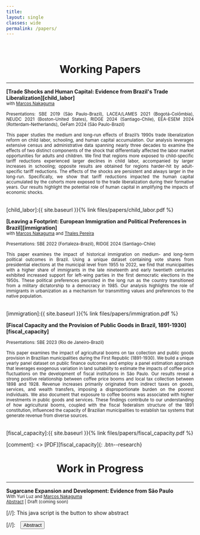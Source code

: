 ```yaml
---
title: 
layout: single
classes: wide
permalink: /papers/
---
```

<br/> 

<!-- Google Tag Manager (noscript) -->
<noscript><iframe src="https://www.googletagmanager.com/ns.html?id=GTM-PNS829G"
height="0" width="0" style="display:none;visibility:hidden"></iframe></noscript>
<!-- End Google Tag Manager (noscript) -->


# <center> Working Papers </center>

- - -

**[Trade Shocks and Human Capital: Evidence from Brazil's Trade Liberalization][child_labor]** <br/>
<small> with [Marcos Nakaguma](https://sites.google.com/view/nakaguma/home) </small> <br/>
<!-- <small> <a href="#/" onclick="visib('child_labor')">Abstract</a> | [Draft][child_labor] </small> -->
<small style="display: block; text-align: justify; line-height: 1.2"> Presentations: SBE 2019 (São Paulo-Brazil), LACEA/LAMES 2021 (Bogotá-Colômbia), NEUDC 2021 (Boston-United States), RIDGE 2024 (Santiago-Chile), EEA-ESEM 2024 (Rotterdam-Netherlands), GeFam 2024 (São Paulo-Brazil) </small>

<div id="child_labor" style="display: block <!-- none -->; text-align: justify; line-height: 1.2" ><small>
This paper studies the medium and long-run effects of Brazil’s 1990s trade liberalization reform on child labor, schooling, and human capital accumulation. Our analysis leverages extensive census and administrative data spanning nearly three decades to examine the effects of two distinct components of the shock that differentially affected the labor market opportunities for adults and children. We find that regions more exposed to child-specific tariff reductions experienced larger declines in child labor, accompanied by larger increases in schooling; opposite results are obtained for regions harder-hit by adult-specific tariff reductions. The effects of the shocks are persistent and always larger in the long-run. Specifically, we show that tariff reductions impacted the human capital accumulated by the cohorts more exposed to the trade liberalization during their formative years. Our results highlight the potential role of human capital in amplifying the impacts of economic shocks.
</small><br><br/></div>

[child_labor]:{{ site.baseurl }}{% link files/papers/child_labor.pdf %}


**[Leaving a Footprint: European Immigration and Political Preferences in Brazil][immigration]** <br/>
<small> with [Marcos Nakaguma](https://sites.google.com/view/nakaguma/home) and [Thales Pereira](https://thaleszp.com/) </small> <br/>
<!-- <small> <a href="#/" onclick="visib('immigration')">Abstract</a> | [Draft][immigration] </small> -->
<small style="display: block; text-align: justify; line-height: 1.2"> Presentations: SBE 2022 (Fortaleza-Brazil), RIDGE 2024 (Santiago-Chile) </small>

<div id="immigration" style="display: block <!-- none -->; text-align: justify; line-height: 1.2" ><small>
This paper examines the impact of historical immigration on medium- and long-term political outcomes in Brazil. Using a unique dataset containing vote shares from presidential elections at the municipal level from 1955 to 2022, we find that municipalities with a higher share of immigrants in the late nineteenth and early twentieth centuries exhibited increased support for left-wing parties in the first democratic elections in the 1950s. These political preferences persisted in the long run as the country transitioned from a military dictatorship to a democracy in 1985. Our analysis highlights the role of immigrants in urbanization as a mechanism for transmitting values and preferences to the native population.
</small><br><br/></div>

[immigration]:{{ site.baseurl }}{% link files/papers/immigration.pdf %}


**[Fiscal Capacity and the Provision of Public Goods in Brazil, 1891-1930][fiscal_capacity]** <br/>
<!-- <small> <a href="#/" onclick="visib('fiscal_capacity')">Abstract</a> | [Draft][fiscal_capacity] </small> -->
<small style="display: block; text-align: justify; line-height: 1.2"> Presentations: SBE 2023 (Rio de Janeiro-Brazil) </small>

<div id="fiscal_capacity" style="display: block <!-- none -->; text-align: justify; line-height: 1.2" ><small>
This paper examines the impact of agricultural booms on tax collection and public goods provision in Brazilian municipalities during the First Republic (1891-1930). We build a unique yearly panel dataset on public finance outcomes and employ a panel estimation approach that leverages exogenous variation in land suitability to estimate the impacts of coffee price fluctuations on the development of fiscal institutions in São Paulo. Our results reveal a strong positive relationship between coffee price booms and local tax collection between 1898 and 1928. Revenue increases primarily originated from indirect taxes on goods, services, and wealth transfers, imposing a disproportionate burden on the poorest individuals. We also document that exposure to coffee booms was associated with higher investments in public goods and services. These findings contribute to our understanding of how agricultural booms, coupled with the fiscal federalism structure of the 1891 constitution, influenced the capacity of Brazilian municipalities to establish tax systems that generate revenue from diverse sources.
</small><br><br/></div>

[fiscal_capacity]:{{ site.baseurl }}{% link files/papers/fiscal_capacity.pdf %}

[comment]: <> [PDF][fiscal_capacity]{: .btn--research}


# <center> Work in Progress </center>

- - -

**Sugarcane Expansion and Development: Evidence from São Paulo** <br/>
<small> With Yuri Luz and [Marcos Nakaguma](https://sites.google.com/view/nakaguma/home) </small> <br/>
<small> <a href="#/" onclick="visib('sugarcane')">Abstract</a> | Draft (coming soon) </small>

<div id="sugarcane" style="display: none; text-align: justify; line-height: 1.2" ><small>
This paper studies the impacts of sugarcane expansion on socioeconomic indicators in the Brazilian state of São Paulo, where the harvested area doubled in ten years. Using data from São Paulo municipalities and exploiting soil- and climate-induced variation in agricultural production patterns, we find that localities where sugarcane expanded experienced restructuring of the local agriculture sector from pasture lands to temporary crops. We also document a structural transformation in economic activity towards manufacturing and a faster increase in income per capita. 
</small><br><br/></div>





[//]: This java script is the button to show abstract
<script>
 function visib(id) {
  var x = document.getElementById(id);
  if (x.style.display === "block") {
    x.style.display = "none";
  } else {
    x.style.display = "block";
  }
}
</script>

[//]:&emsp;<button onclick="visib('polariz')" class="btn btn--inverse btn--small">Abstract</button>